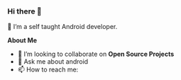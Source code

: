 ### Hi there 👋

<!--
**zaidazaize/zaidazaize** is a ✨ _special_ ✨ repository because its `README.md` (this file) appears on your GitHub profile.
-->
<!-- <p align="left"> <img src="https://komarev.com/ghpvc/?username=zaidazaize&label=Profile%20views&color=0e75b6&style=flat" alt="zaidazaize" /> </p>

<p align="left"> <a href="https://github.com/ryo-ma/github-profile-trophy"><img src="https://github-profile-trophy.vercel.app/?username=zaidazaize" alt="zaidazaize" /></a> </p>

<p align="left"> <a href="https://twitter.com/" target="blank"><img src="https://img.shields.io/twitter/follow/?logo=twitter&style=for-the-badge" alt="" /></a> </p> -->



🔭 I’m a self taught Android developer.

**About Me**
<!-- - 🌱 I’m currently learning **System Design** and **Devops** -->
- 👯 I’m looking to collaborate on **Open Source Projects**
- 💬 Ask me about android 
- 📫 How to reach me:


<!-- ![Zaid's GitHub stats](https://github-readme-stats.vercel.app/api?username=zaidazaize&show_icons=true&count_private=true&theme=radical)

<!-- [![Top Langs](https://github-readme-stats.vercel.app/api/top-langs/?username=zaidazaize&langs_count=8&hide=scss)](https://github.com/anuraghazra/github-readme-stats) -->
 
 <!-- ![Zaid's github stats](https://github-stats-alpha.vercel.app/api?username=zaidazaize&cc=000&tc=fff&ic=fff&bc=000)  [![GitHub Streak](https://streak-stats.demolab.com?user=zaidazaize&theme=highcontrast&hide_border=true)](https://git.io/streak-stats) -->
